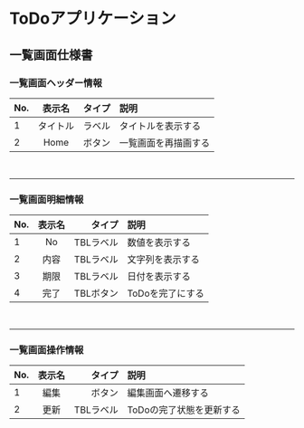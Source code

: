 # ToDoアプリケーション 

## 一覧画面仕様書


### 一覧画面ヘッダー情報
| No.  | 表示名     | タイプ     | 説明                        |
| :--- | :-------: | ---------: | :-------------------------- |
| 1    |  タイトル  | ラベル     | タイトルを表示する            |
| 2    |   Home    | ボタン     |  一覧画面を再描画する         |

<br>  

---
### 一覧画面明細情報
| No.  | 表示名     | タイプ     | 説明                        |
| :--- | :-------: | ---------: | :-------------------------- |
| 1    |  No       | TBLラベル  | 数値を表示する                |
| 2    |   内容    | TBLラベル   | 文字列を表示する             |
| 3    |   期限    | TBLラベル   | 日付を表示する               |
| 4    |   完了    | TBLボタン   | ToDoを完了にする             |

<br> 

---
### 一覧画面操作情報
| No.  | 表示名     | タイプ     | 説明                        |
| :--- | :-------: | ---------: | :-------------------------- |
| 1    |   編集     | ボタン     | 編集画面へ遷移する           |
| 2    |   更新    | TBLラベル   | ToDoの完了状態を更新する     |


